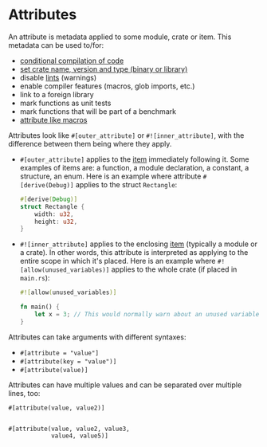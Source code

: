 # Attributes

An attribute is metadata applied to some module, crate or item. This metadata
can be used to/for:

<!-- TODO: Link these to their respective examples -->

* [conditional compilation of code][cfg]
* [set crate name, version and type (binary or library)][crate]
* disable [lints][lint] (warnings)
* enable compiler features (macros, glob imports, etc.)
* link to a foreign library
* mark functions as unit tests
* mark functions that will be part of a benchmark
* [attribute like macros][macros]

Attributes look like `#[outer_attribute]` or `#![inner_attribute]`,
with the difference between them being where they apply.

- `#[outer_attribute]` applies to the [item][item] immediately
  following it. Some examples of items are: a function, a module
  declaration, a constant, a structure, an enum. Here is an example
  where attribute `#[derive(Debug)]` applies to the struct
  `Rectangle`:
  ```rust
  #[derive(Debug)]
  struct Rectangle {
      width: u32,
      height: u32,
  }
  ```

- `#![inner_attribute]` applies to the enclosing [item][item] (typically a
  module or a crate). In other words, this attribute is interpreted as
  applying to the entire scope in which it's placed. Here is an example
  where `#![allow(unused_variables)]` applies to the whole crate (if
  placed in `main.rs`):
  ```rust
  #![allow(unused_variables)]

  fn main() {
      let x = 3; // This would normally warn about an unused variable.
  }
  ```

Attributes can take arguments with different syntaxes:

* `#[attribute = "value"]`
* `#[attribute(key = "value")]`
* `#[attribute(value)]`

Attributes can have multiple values and can be separated over multiple lines, too:

```rust,ignore
#[attribute(value, value2)]


#[attribute(value, value2, value3,
            value4, value5)]
```

[cfg]: attribute/cfg.md
[crate]: attribute/crate.md
[item]: https://doc.rust-lang.org/stable/reference/items.html
[lint]: https://en.wikipedia.org/wiki/Lint_%28software%29
[macros]: https://doc.rust-lang.org/book/ch19-06-macros.html#attribute-like-macros

